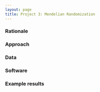 ```yaml
---
layout: page
title: Project 3: Mendelian Randomization
---
```



### Rationale

### Approach

### Data

### Software

### Example results



